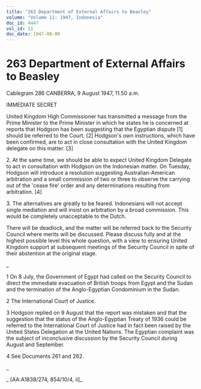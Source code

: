 ```yaml
---
title: "263 Department of External Affairs to Beasley"
volume: "Volume 11: 1947, Indonesia"
doc_id: 4447
vol_id: 11
doc_date: 1947-08-09
---
```


# 263 Department of External Affairs to Beasley

Cablegram 286 CANBERRA, 9 August 1947, 11.50 a.m.

IMMEDIATE SECRET

United Kingdom High Commissioner has transmitted a message from the Prime Minister to the Prime Minister in which he states he is concerned at reports that Hodgson has been suggesting that the Egyptian dispute [1] should be referred to the Court. [2] Hodgson's own instructions, which have been confirmed, are to act in close consultation with the United Kingdom delegate on this matter. [3]

2\. At the same time, we should be able to expect United Kingdom Delegate to act in consultation with Hodgson on the Indonesian matter. On Tuesday, Hodgson will introduce a resolution suggesting Australian-American arbitration and a small commission of two or three to observe the carrying out of the 'cease fire' order and any determinations resulting from arbitration. [4]

3\. The alternatives are greatly to be feared. Indonesians will not accept single mediation and will insist on arbitration by a broad commission. This would be completely unacceptable to the Dutch.

There will be deadlock, and the matter will be referred back to the Security Council where merits will be discussed. Please discuss fully and at the highest possible level this whole question, with a view to ensuring United Kingdom support at subsequent meetings of the Security Council in spite of their abstention at the original stage.

_

1 On 8 July, the Government of Egypt had called on the Security Council to direct the immediate evacuation of British troops from Egypt and the Sudan and the termination of the Anglo-Egyptian Condominium in the Sudan.

2 The International Court of Justice.

3 Hodgson replied on 9 August that the report was mistaken and that the suggestion that the status of the Anglo-Egyptian Treaty of 1936 could be referred to the International Court of Justice had in fact been raised by the United States Delegation at the United Nations. The Egyptian complaint was the subject of inconclusive discussion by the Security Council during August and September.

4 See Documents 261 and 262.

_

_ [AA:A1838/274, 854/10/4, ii]_
